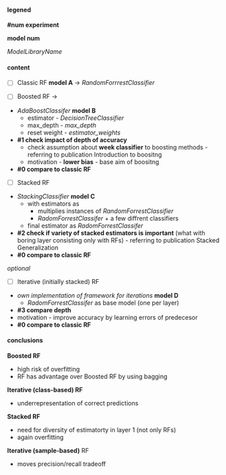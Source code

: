
#### legened
**#num experiment**

**model num**

*ModelLibraryName*

#### content

- [ ]  Classic RF **model A** -> *RandomForrrestClassifier*

- [ ] Boosted RF -> 
- *AdaBoostClassifer* **model B**
	- estimator - *DecisionTreeClassifier* 
	- max_depth  - *max_depth*
	- reset weight - *estimator_weights*
- **#1 check impact of depth of accuracy**
	- check assumption about **week classifier** to boosting methods - referring to publication Introduction to boositng
	- motivation - **lower bias** - base aim of boositng
- **#0 compare to classic RF**

- [ ] Stacked RF
- *StackingClassifier* **model C**
	- with estimators as
		- multiplies instances of *RandomForrestClassifier*
		- *RadomForrestClassifer* + a few diffrent classifiers
	- final estimator as *RadomForrestClassifer*
- **#2 check if variety of stacked estimators is important** (what with boring layer consisting only with RFs) -  referring to publication Stacked Generalization
- **#0 compare to classic RF**

*optional*
- [ ] Iterative (initially stacked) RF
- *own implementation of framework for iterations* **model D**
	- *RadomForrestClassifer* as base model (one per layer)
- **#3 compare depth**
- motivation - improve accuracy by learning errors of predecesor
- **#0 compare to classic RF**

#### conclusions
**Boosted RF**
- high risk of overfitting
- RF has advantage over Boosted RF by using bagging

**Iterative (class-based) RF**
- underrepresentation of correct predictions

**Stacked RF**
- need for diversity of estimatorty in layer 1 (not only RFs)
- again overfitting

**Iterative (sample-based)** RF
- moves precision/recall tradeoff